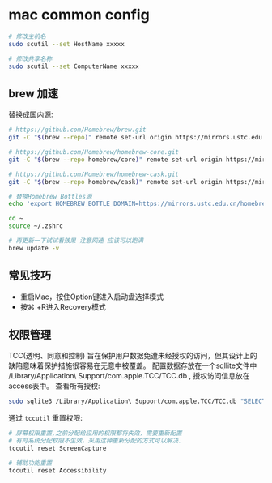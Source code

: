 # mac common config

```bash
# 修改主机名
sudo scutil --set HostName xxxxx

# 修改共享名称
sudo scutil --set ComputerName xxxxx
```

## brew 加速

替换成国内源:

```bash
# https://github.com/Homebrew/brew.git
git -C "$(brew --repo)" remote set-url origin https://mirrors.ustc.edu.cn/brew.git

# https://github.com/Homebrew/homebrew-core.git
git -C "$(brew --repo homebrew/core)" remote set-url origin https://mirrors.ustc.edu.cn/homebrew-core.git

# https://github.com/Homebrew/homebrew-cask.git
git -C "$(brew --repo homebrew/cask)" remote set-url origin https://mirrors.ustc.edu.cn/homebrew-cask.git

# 替换Homebrew Bottles源
echo 'export HOMEBREW_BOTTLE_DOMAIN=https://mirrors.ustc.edu.cn/homebrew-bottles' >> ~/.zshrc

cd ~
source ~/.zshrc

# 再更新一下试试看效果 注意网速 应该可以跑满
brew update -v
```

## 常见技巧

- 重启Mac，按住Option键进入启动盘选择模式
- 按⌘ +R进入Recovery模式

## 权限管理

TCC(透明、同意和控制) 旨在保护用户数据免遭未经授权的访问，但其设计上的缺陷意味着保护措施很容易在无意中被覆盖。
配置数据存放在一个sqllite文件中 /Library/Application\ Support/com.apple.TCC/TCC.db , 授权访问信息放在access表中。
查看所有授权:
```bash
sudo sqlite3 /Library/Application\ Support/com.apple.TCC/TCC.db "SELECT client,auth_value FROM access"
```

通过 `tccutil` 重置权限:
```bash
# 屏幕权限重置,之前分配给应用的权限都将失效，需要重新配置
# 有时系统分配权限不生效，采用这种重新分配的方式可以解决.
tccutil reset ScreenCapture  

# 辅助功能重置 
tccutil reset Accessibility
```


